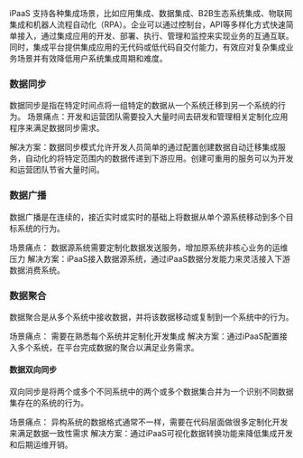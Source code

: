 iPaaS 支持各种集成场景，比如应用集成、数据集成、B2B生态系统集成、物联网集成和机器人流程自动化（RPA）。企业可以通过控制台，API等多样化方式快速简单接入，通过集成应用的开发、部署、执行、管理和监控来实现业务的互通互联。同时，集成平台提供集成应用的无代码或低代码自交付能力，有效应对复杂集成业务场景并有效降低用户系统集成周期和难度。

### 数据同步  
 
数据同步是指在特定时间点将一组特定的数据从一个系统迁移到另一个系统的行为。
场景痛点：开发和运营团队需要投入大量时间去研发和管理相关定制化应用程序来满足数据同步需求。 

解决方案：数据同步模式允许开发人员简单的通过配置创建数据自动迁移集成服务，自动化的将特定范围内的数据传递到下游应用。创建可重用的服务可以为开发和运营团队节省大量时间。

### 数据广播
数据广播是在连续的，接近实时或实时的基础上将数据从单个源系统移动到多个目标系统的行为。
 
场景痛点： 数据源系统需要定制化数据发送服务，增加原系统非核心业务的运维压力
解决方案：iPaaS接入数据源系统，通过iPaaS数据分发能力来灵活接入下游数据消费系统。

### 数据聚合
数据聚合是从多个系统中接收数据，并将该数据移动或复制到一个系统中的行为。
 
场景痛点： 需要在熟悉每个系统并定制化开发集成
解决方案：通过iPaaS配置接入多个系统，在平台完成数据的聚合以满足业务需求。

#### 数据双向同步
双向同步是将两个或多个不同系统中的两个或多个数据集合并为一个识别不同数据集存在的系统的行为。
 
场景痛点： 异构系统的数据格式通常不一样，需要在代码层面做很多定制化开发来满足数据一致性需求
解决方案：通过iPaaS可视化数据转换功能来降低集成开发和后期运维开销。
